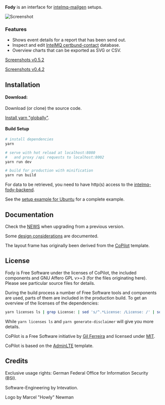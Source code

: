 **Fody** is an interface for 
[intelmq-mailgen](https://github.com/Intevation/intelmq-mailgen) setups.

![Screenshot](https://user-images.githubusercontent.com/8190008/29128927-8ce8bac6-7d25-11e7-9994-ec0a46cd521d.png)

### Features
 * Shows event details for a report that has been send out.
 * Inspect and edit [IntelMQ certbund-contact](https://github.com/Intevation/intelmq/tree/certbund-contact/intelmq/bots/experts/certbund_contact) database.
 * Overview charts that can be exported as SVG or CSV.

[Screenshots v0.5.2](https://github.com/Intevation/intelmq-fody/issues/60)

[Screenshots v0.4.2](https://github.com/Intevation/intelmq-fody/issues/49)



Installation
------------

#### Download:

Download (or clone) the source code.

[Install yarn "globally"](https://yarnpkg.com/en/docs/install).


#### Build Setup

``` bash
# install dependencies
yarn

# serve with hot reload at localhost:8080 
#   and proxy /api requests to localhost:8002
yarn run dev

# build for production with minification
yarn run build
```



For data to be retrieved, you need to have http(s) access to the
[intelmq-fody-backend](https://github.com/Intevation/intelmq-fody-backend).

See the [setup example for Ubuntu](docs/SetupExampleUbuntu.md) for a complete example.

Documentation
-------------

Check the [NEWS](NEWS.md) when upgrading from a previous version.

Some [design considerations](docs/DesignConsiderations.md) are documented.

The layout frame has originally been derived from the [CoPilot](https://github.com/misterGF/CoPilot) template.

License
-------
Fody is Free Software under the licenses of CoPilot,
the included components and
GNU Affero GPL v>=3 (for the files originating here).
Please see particular source files for details.

During the build process a number of Free Software tools and components
are used, parts of them are included in the production build.
To get an overview of the licenses of the dependencies:
```sh
yarn licenses ls | grep License: | sed 's/^.*License: /License: /' | sort -u
```
While `yarn licenses ls` and `yarn generate-disclaimer` will give you
more details.

CoPilot is a Free Software initiative by [Gil Ferreira](http://gferreira.me)
and licensed under [MIT](http://opensource.org/licenses/MIT).

CoPilot is based on the [AdminLTE](https://github.com/almasaeed2010/AdminLTE)
template.

Credits
-------
Exclusive usage rights: German Federal Office for Information Security (BSI).

Software-Engineering by Intevation.

Logo by Marcel "Howly" Newman
